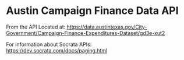 # Austin Campaign Finance Data API

From the API Located at: https://data.austintexas.gov/City-Government/Campaign-Finance-Expenditures-Dataset/gd3e-xut2

For information about Socrata APIs: https://dev.socrata.com/docs/paging.html